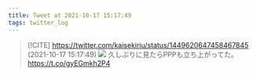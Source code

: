 ```yaml
---
title: Tweet at 2021-10-17 15:17:49
tags: twitter_log
---
```


> [!CITE] https://twitter.com/kaisekiriu/status/1449620647458467845 (2021-10-17 15:17:49)
> ![](https://twitter.com/kaisekiriu/status/1449620647458467845)
> 久しぶりに見たらPPPも立ち上がってた。
> https://t.co/gyEGmkh2P4
